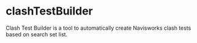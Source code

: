 # clashTestBuilder

Clash Test Builder is a tool to automatically create Navisworks clash tests based on search set list.
